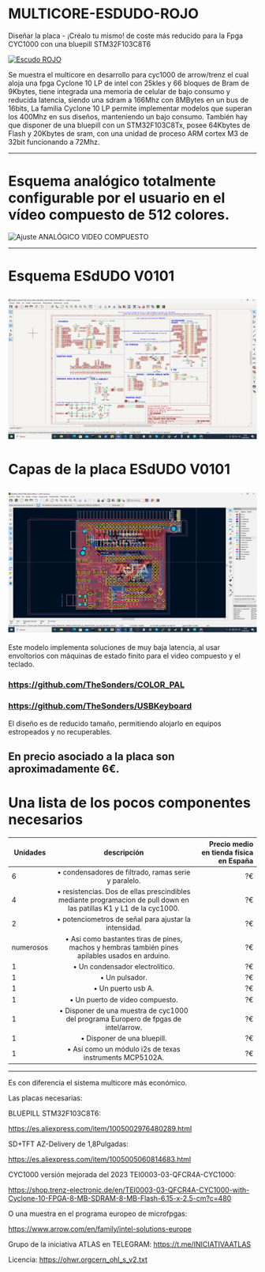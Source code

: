 # MULTICORE-ESDUDO-ROJO
Diseñar la placa - ¡Créalo tu mismo! de coste más reducido para la Fpga CYC1000 con una bluepill STM32F103C8T6

[![Escudo ROJO](https://img.youtube.com/vi/kMc1XR39d8Y/maxresdefault.jpg)](https://youtu.be/kMc1XR39d8Y)


   Se muestra el multicore en desarrollo para cyc1000 de arrow/trenz el cual aloja una fpga Cyclone 10 LP de intel con 25kles y 66 bloques de Bram de 9Kbytes, tiene integrada una memoria de celular de bajo consumo y reducida latencia, siendo una sdram a 166Mhz con 8MBytes en un bus de 16bits, La familia Cyclone 10 LP permite implementar modelos que superan los 400Mhz en sus diseños, manteniendo un bajo consumo. 
También hay que disponer de una bluepill con un STM32F103C8Tx, posee 64Kbytes de Flash y 20Kbytes de sram, con una unidad de proceso ARM cortex M3 de 32bit funcionando a 72Mhz. 

---
# Esquema analógico totalmente configurable por el usuario en el vídeo compuesto de 512 colores.

![Ajuste ANALÓGICO VIDEO COMPUESTO](https://github.com/AtlasFPGA/MULTICORE-ESDUDO-ROJO/blob/main/Fotos/Esquema_Anal%C3%B3gico_Ajustable_y_Usb-directo.png)

---
# Esquema ESdUDO V0101
![Esquemario ESdUDO ROJO V0101](https://github.com/AtlasFPGA/MULTICORE-ESDUDO-ROJO/blob/main/Fotos/Esquema%20de%20la%20Placa%20ESdUDO%20ROJO.png)
---
# Capas de la placa ESdUDO V0101
![Placa ESdUDO ROJO V0101](https://github.com/AtlasFPGA/MULTICORE-ESDUDO-ROJO/blob/main/Fotos/Placa%20ESdUDO%20ROJO.png)
---

   Este modelo implementa soluciones de muy baja latencia, al usar envoltorios con máquinas de estado finito para el video compuesto y el teclado.
   
###   https://github.com/TheSonders/COLOR_PAL
   
###   https://github.com/TheSonders/USBKeyboard

   El diseño es de reducido tamaño, permitiendo alojarlo en equipos estropeados y no recuperables.

   En precio asociado a la placa son aproximadamente 6€.
---

#   Una lista de los pocos componentes necesarios

| Unidades  |     descripción      |  Precio medio en tienda física en España |
|----------|:-------------:|------:|
| 6 |  • condensadores de filtrado, ramas serie y paralelo. | ?€|
| 4 |  • resistencias. Dos de ellas prescindibles mediante programacion de pull down en las patillas K1 y L1 de la cyc1000. |  ?€ |
| 2 | • potenciometros de señal para ajustar la intensidad. |    ?€ |
  | numerosos | • Asi como bastantes tiras de pines, machos y hembras también pines apilables usados en arduino. |    ?€ |
  | 1 | • Un condensador electrolítico. |    ?€ |
  | 1 | • Un pulsador. |    ?€ |
  | 1 | • Un puerto usb A. |    ?€ |
  | 1 | • Un puerto de vídeo compuesto. |    ?€ |
  | 1 | • Disponer de una muestra de cyc1000 del programa Europero de fpgas de intel/arrow. |    ?€ |
  | 1 | • Disponer de una bluepill. |    ?€ |
  | 1 | • Así como un módulo i2s de texas instruments MCP5102A. |    ?€ |

--- 
   Es con diferencia el sistema multicore más económico.

Las placas necesarias:

BLUEPILL STM32F103C8T6:

https://es.aliexpress.com/item/1005002976480289.html

SD+TFT AZ-Delivery de 1,8Pulgadas:

https://es.aliexpress.com/item/1005005060814683.html

CYC1000 versión mejorada del 2023 TEI0003-03-QFCR4A-CYC1000:

https://shop.trenz-electronic.de/en/TEI0003-03-QFCR4A-CYC1000-with-Cyclone-10-FPGA-8-MB-SDRAM-8-MB-Flash-6.15-x-2.5-cm?c=480

O una muestra en el programa europeo de microfpgas:

https://www.arrow.com/en/family/intel-solutions-europe

Grupo de la iniciativa ATLAS en TELEGRAM:
https://t.me/INICIATIVAATLAS

Licencia:
https://ohwr.orgcern_ohl_s_v2.txt
